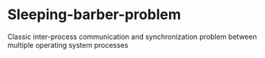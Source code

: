 # Sleeping-barber-problem
Classic inter-process communication and synchronization problem between multiple operating system processes
